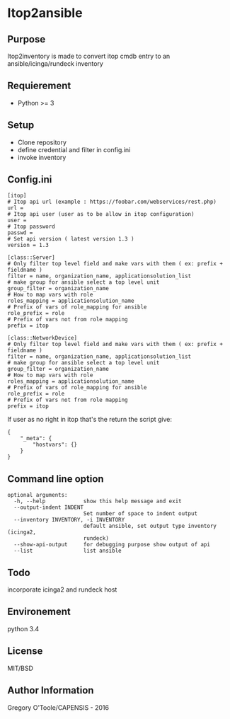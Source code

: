 # Itop2ansible

## Purpose


Itop2inventory is made to convert itop cmdb entry to an ansible/icinga/rundeck inventory

## Requierement

 - Python >= 3

## Setup

 - Clone repository
 - define credential and filter in config.ini
 - invoke inventory

## Config.ini

```
[itop]
# Itop api url (example : https://foobar.com/webservices/rest.php)
url = 
# Itop api user (user as to be allow in itop configuration)
user = 
# Itop password
passwd = 
# Set api version ( latest version 1.3 )
version = 1.3

[class::Server]
# Only filter top level field and make vars with them ( ex: prefix + fieldname )
filter = name, organization_name, applicationsolution_list
# make group for ansible select a top level unit
group_filter = organization_name
# How to map vars with role
roles_mapping = applicationsolution_name
# Prefix of vars of role_mapping for ansible
role_prefix = role
# Prefix of vars not from role mapping
prefix = itop

[class::NetworkDevice]
# Only filter top level field and make vars with them ( ex: prefix + fieldname )
filter = name, organization_name, applicationsolution_list
# make group for ansible select a top level unit
group_filter = organization_name
# How to map vars with role
roles_mapping = applicationsolution_name
# Prefix of vars of role_mapping for ansible
role_prefix = role
# Prefix of vars not from role mapping
prefix = itop
```

If user as no right in itop that's the return the script give: 

```
{
    "_meta": {
        "hostvars": {}
    }
}
```

## Command line option

```
optional arguments:
  -h, --help            show this help message and exit
  --output-indent INDENT
                        Set number of space to indent output
  --inventory INVENTORY, -i INVENTORY
                        default ansible, set output type inventory (icinga2,
                        rundeck)
  --show-api-output     for debugging purpose show output of api
  --list                list ansible
```

## Todo

incorporate icinga2 and rundeck host

## Environement

python 3.4

## License

MIT/BSD

## Author Information

Gregory O'Toole/CAPENSIS - 2016
